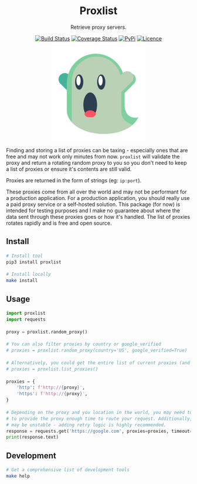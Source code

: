 <div align="center">

# Proxlist

Retrieve proxy servers.

[![Build Status](https://github.com/Justintime50/proxlist/workflows/build/badge.svg)](https://github.com/Justintime50/proxlist/actions)
[![Coverage Status](https://coveralls.io/repos/github/Justintime50/proxlist/badge.svg?branch=main)](https://coveralls.io/github/Justintime50/proxlist?branch=main)
[![PyPi](https://img.shields.io/pypi/v/proxlist)](https://pypi.org/project/proxlist)
[![Licence](https://img.shields.io/github/license/Justintime50/proxlist)](LICENSE)

<img src="https://raw.githubusercontent.com/justintime50/assets/main/src/proxlist/showcase.png" alt="Showcase">

</div>

Finding and storing a list of proxies can be taxing - especially ones that are free and may not work only minutes from now. `proxlist` will validate the proxy and return a rotating random proxy to you so you don't need to keep a list of proxies or ensure it's contents are still valid.

Proxies are returned in the form of strings (eg: `ip:port`).

These proxies come from all over the world and may not be performant for a production application. For a production application, you should really use a paid proxy service or a self-hosted solution. This package (for now) is intended for testing purposes and I make no guarantee about where the data sent through these proxies goes or how it's handled. The list of proxies rotates rapidly and is free and open source.

## Install

```bash
# Install tool
pip3 install proxlist

# Install locally
make install
```

## Usage

```python
import proxlist
import requests

proxy = proxlist.random_proxy()

# You can also filter proxies by country or google_verified
# proxies = proxlist.random_proxy(country='US', google_verified=True)

# Alternatively, you could get the entire list of current proxies (and could optionally filter them like above)
# proxies = proxlist.list_proxies()

proxies = {
    'http': f'http://{proxy}',
    'https': f'http://{proxy}',
}

# Depending on the proxy and you location in the world, you may need to adjust the timeout
# to provide the proxy enough time to route your request. Additionally, some of these proxies
# may be unstable - adding retry logic is highly recommended.
response = requests.get('https://google.com', proxies=proxies, timeout=10)
print(response.text)
```

## Development

```bash
# Get a comprehensive list of development tools
make help
```
